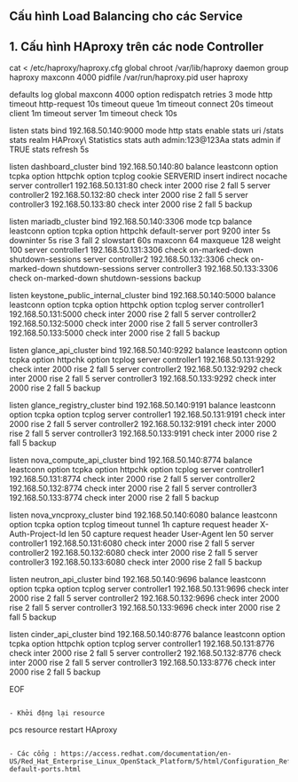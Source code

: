 

## Cấu hình Load Balancing cho các Service

## 1. Cấu hình HAproxy trên các node Controller

cat <<EOF > /etc/haproxy/haproxy.cfg
global
    chroot  /var/lib/haproxy
    daemon
    group  haproxy
    maxconn  4000
    pidfile  /var/run/haproxy.pid
    user  haproxy

defaults
    log  global
    maxconn  4000
    option  redispatch
    retries  3
    mode    http
    timeout  http-request 10s
    timeout  queue 1m
    timeout  connect 20s
    timeout  client 1m
    timeout  server 1m
    timeout  check 10s
  
listen stats 
    bind 192.168.50.140:9000
    mode http
    stats enable
    stats uri /stats
    stats realm HAProxy\ Statistics
    stats auth admin:123@123Aa
    stats admin if TRUE
    stats refresh 5s

listen dashboard_cluster
    bind 192.168.50.140:80
    balance  leastconn
    option  tcpka
    option  httpchk
    option  tcplog
    cookie  SERVERID insert indirect nocache
    server controller1 192.168.50.131:80 check inter 2000 rise 2 fall 5 
    server controller2 192.168.50.132:80 check inter 2000 rise 2 fall 5 
    server controller3 192.168.50.133:80 check inter 2000 rise 2 fall 5 backup

listen mariadb_cluster 
    bind 192.168.50.140:3306
    mode tcp
    balance leastconn
    option tcpka
    option  httpchk
    default-server port 9200 inter 5s downinter 5s rise 3 fall 2 slowstart 60s maxconn 64 maxqueue 128 weight 100
    server controller1 192.168.50.131:3306 check on-marked-down shutdown-sessions
    server controller2 192.168.50.132:3306 check on-marked-down shutdown-sessions
    server controller3 192.168.50.133:3306 check on-marked-down shutdown-sessions backup

listen keystone_public_internal_cluster
    bind 192.168.50.140:5000
    balance  leastconn
    option  tcpka
    option  httpchk
    option  tcplog
    server controller1 192.168.50.131:5000 check inter 2000 rise 2 fall 5
    server controller2 192.168.50.132:5000 check inter 2000 rise 2 fall 5
    server controller3 192.168.50.133:5000 check inter 2000 rise 2 fall 5 backup

listen glance_api_cluster
    bind 192.168.50.140:9292
    balance  leastconn
    option  tcpka
    option  httpchk
    option  tcplog
    server controller1 192.168.50.131:9292 check inter 2000 rise 2 fall 5
    server controller2 192.168.50.132:9292 check inter 2000 rise 2 fall 5
    server controller3 192.168.50.133:9292 check inter 2000 rise 2 fall 5 backup

listen glance_registry_cluster
    bind 192.168.50.140:9191
    balance  leastconn
    option  tcpka
    option  tcplog
    server controller1 192.168.50.131:9191 check inter 2000 rise 2 fall 5
    server controller2 192.168.50.132:9191 check inter 2000 rise 2 fall 5
    server controller3 192.168.50.133:9191 check inter 2000 rise 2 fall 5 backup

listen nova_compute_api_cluster
    bind 192.168.50.140:8774
    balance  leastconn
    option  tcpka
    option  httpchk
    option  tcplog
    server controller1 192.168.50.131:8774 check inter 2000 rise 2 fall 5
    server controller2 192.168.50.132:8774 check inter 2000 rise 2 fall 5
    server controller3 192.168.50.133:8774 check inter 2000 rise 2 fall 5 backup

listen nova_vncproxy_cluster
    bind 192.168.50.140:6080
    balance  leastconn
    option  tcpka
    option  tcplog
    timeout tunnel 1h
    capture request header X-Auth-Project-Id len 50
    capture request header User-Agent len 50
    server controller1 192.168.50.131:6080 check inter 2000 rise 2 fall 5
    server controller2 192.168.50.132:6080 check inter 2000 rise 2 fall 5
    server controller3 192.168.50.133:6080 check inter 2000 rise 2 fall 5 backup

listen neutron_api_cluster
    bind 192.168.50.140:9696
    balance  leastconn
    option  tcpka
    option  tcplog
    server controller1 192.168.50.131:9696 check inter 2000 rise 2 fall 5
    server controller2 192.168.50.132:9696 check inter 2000 rise 2 fall 5
    server controller3 192.168.50.133:9696 check inter 2000 rise 2 fall 5 backup


listen cinder_api_cluster
    bind 192.168.50.140:8776
    balance  leastconn
    option  tcpka
    option  httpchk
    option  tcplog
    server controller1 192.168.50.131:8776 check inter 2000 rise 2 fall 5
    server controller2 192.168.50.132:8776 check inter 2000 rise 2 fall 5
    server controller3 192.168.50.133:8776 check inter 2000 rise 2 fall 5 backup


EOF
```

- Khởi động lại resource 
```
pcs resource restart HAproxy
```

- Các cổng : https://access.redhat.com/documentation/en-US/Red_Hat_Enterprise_Linux_OpenStack_Platform/5/html/Configuration_Reference_Guide/firewalls-default-ports.html